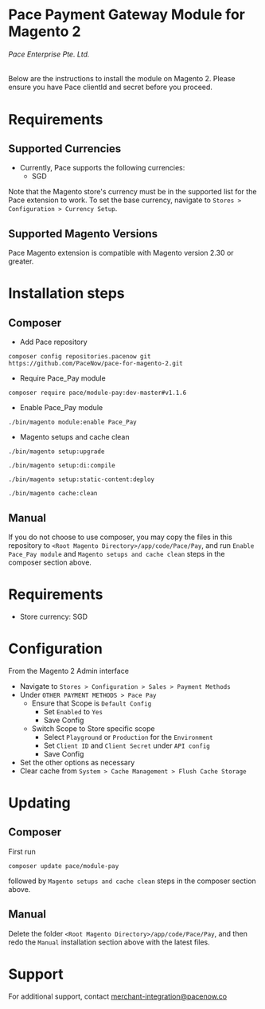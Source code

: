 # Pace Payment Gateway Module for Magento 2

###### Pace Enterprise Pte. Ltd.

Below are the instructions to install the module on Magento 2. Please ensure you have Pace
clientId and secret before you proceed.

# Requirements

## Supported Currencies

- Currently, Pace supports the following currencies:
  - SGD

Note that the Magento store's currency must be in the supported list for the Pace extension to
work. To set the base currency, navigate to `Stores > Configuration > Currency Setup`.

## Supported Magento Versions

Pace Magento extension is compatible with Magento version 2.30 or greater.

# Installation steps

## Composer

- Add Pace repository

```
composer config repositories.pacenow git https://github.com/PaceNow/pace-for-magento-2.git
```

- Require Pace_Pay module

```
composer require pace/module-pay:dev-master#v1.1.6
```

- Enable Pace_Pay module

```
./bin/magento module:enable Pace_Pay
```

- Magento setups and cache clean

```
./bin/magento setup:upgrade
```

```
./bin/magento setup:di:compile
```

```
./bin/magento setup:static-content:deploy
```

```
./bin/magento cache:clean
```

## Manual

If you do not choose to use composer, you may copy the files in this repository to
`<Root Magento Directory>/app/code/Pace/Pay`, and run `Enable Pace_Pay module` and `Magento setups and cache clean` steps in the composer section above.

# Requirements

- Store currency: SGD

# Configuration

From the Magento 2 Admin interface

- Navigate to `Stores > Configuration > Sales > Payment Methods`
- Under `OTHER PAYMENT METHODS > Pace Pay`
  - Ensure that Scope is `Default Config`
    - Set `Enabled` to `Yes`
    - Save Config
  - Switch Scope to Store specific scope
    - Select `Playground` or `Production` for the `Environment`
    - Set `Client ID` and `Client Secret` under `API config`
    - Save Config
- Set the other options as necessary
- Clear cache from `System > Cache Management > Flush Cache Storage`

# Updating

## Composer

First run

```
composer update pace/module-pay
```

followed by `Magento setups and cache clean` steps in the composer section above.

## Manual

Delete the folder `<Root Magento Directory>/app/code/Pace/Pay`, and then redo the `Manual`
installation section above with the latest files.

# Support

For additional support, contact <merchant-integration@pacenow.co>
